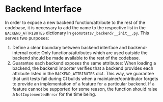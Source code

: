 # Backend Interface

In order to expose a new backend function/attribute to the rest of the
codebase, it is necessary to add the name to the respective list in the
`BACKEND_ATTRIBUTES` dictionary in `geomstats/_backend/__init__.py`.
This serves two purposes:

1. Define a clear boundary between backend interface and backend-internal code:
   Only functions/attributes which are used outside the backend should be made
   available to the rest of the codebase.
1. Guarantee each backend exposes the same attributes:
   When loading a backend, the backend importer verifies that a backend
   provides each attribute listed in the `BACKEND_ATTRIBUTES` dict.
   This way, we guarantee that unit tests fail during CI builds when a
   maintainer/contributor forgets to provide an implementation of a feature for
   a particular backend.
   If a feature cannot be supported for some reason, the function should raise
   a `NotImplementedError` for the time being.
